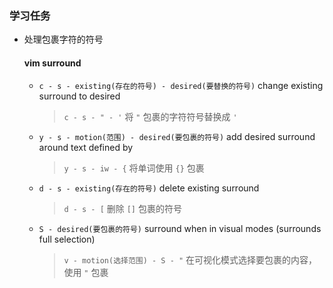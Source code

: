 ### 学习任务

- 处理包裹字符的符号 

  #### vim surround

    - `c - s - existing(存在的符号) - desired(要替换的符号)` change existing surround to desired
      > `c - s - " - '` 将 `"` 包裹的字符符号替换成 `'` 

    - `y - s - motion(范围) - desired(要包裹的符号)` add desired surround around text defined by
      > `y - s - iw - {` 将单词使用 `{}` 包裹

    - `d - s - existing(存在的符号)` delete existing surround
      > `d - s - [` 删除 `[]` 包裹的符号

    - `S - desired(要包裹的符号)` surround when in visual modes (surrounds full selection)
      > `v - motion(选择范围) - S - "` 在可视化模式选择要包裹的内容，使用 `"` 包裹  
  